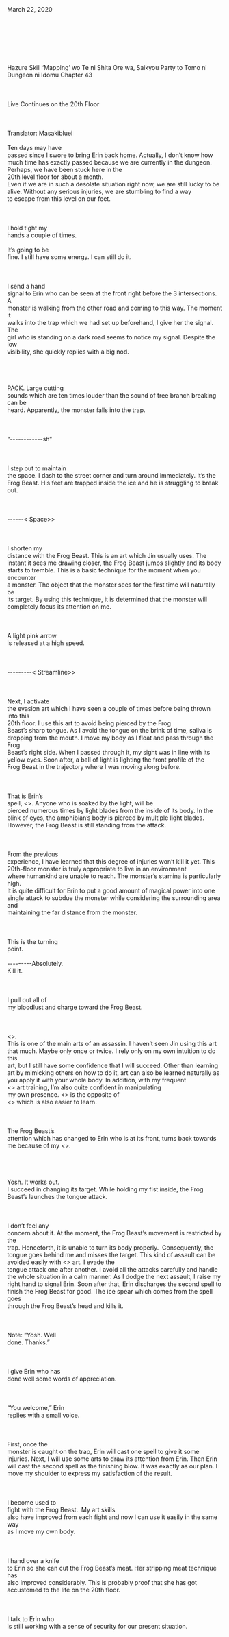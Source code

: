 <br/>
<br/>
<br/>
<br/>
<br/>
<br/>
<br/>
<br/>
March 22, 2020<br/>
<br/>
<br/>
<br/>
<br/>
<br/>
<br/>
<br/>
Hazure Skill ‘Mapping’ wo Te ni Shita Ore wa, Saikyou Party to Tomo ni Dungeon ni Idomu Chapter 43<br/>
<br/>
<br/>
<br/>
Live Continues on the 20th Floor<br/>
<br/>
<br/>
<br/>
Translator: Masakibluei<br/>
<br/>
Ten days may have<br/>
passed since I swore to bring Erin back home. Actually, I don’t know how much time has exactly passed because we are currently in the dungeon. Perhaps, we have been stuck here in the<br/>
20th level floor for about a month. <br/>
Even if we are in such a desolate situation right now, we are still lucky to be<br/>
alive. Without any serious injuries, we are stumbling to find a way<br/>
to escape from this level on our feet.<br/>
<br/>
<br/>
<br/>
I hold tight my<br/>
hands a couple of times. <br/>
<br/>
It’s going to be<br/>
fine. I still have some energy. I can still do it. <br/>
<br/>
<br/>
<br/>
I send a hand<br/>
signal to Erin who can be seen at the front right before the 3 intersections. A<br/>
monster is walking from the other road and coming to this way. The moment it<br/>
walks into the trap which we had set up beforehand, I give her the signal. The<br/>
girl who is standing on a dark road seems to notice my signal. Despite the low<br/>
visibility, she quickly replies with a big nod. <br/>
<br/>
<br/>
<br/>
<br/>
PACK. Large cutting<br/>
sounds which are ten times louder than the sound of tree branch breaking can be<br/>
heard. Apparently, the monster falls into the trap. <br/>
<br/>
<br/>
<br/>
“------------sh”<br/>
<br/>
<br/>
<br/>
I step out to maintain<br/>
the space. I dash to the street corner and turn around immediately. It’s the<br/>
Frog Beast. His feet are trapped inside the ice and he is struggling to break<br/>
out. <br/>
<br/>
<br/>
<br/>
------<<Shrinking<br/>
Space>><br/>
<br/>
<br/>
<br/>
I shorten my<br/>
distance with the Frog Beast. This is an art which Jin usually uses. The<br/>
instant it sees me drawing closer, the Frog Beast jumps slightly and its body<br/>
starts to tremble. This is a basic technique for the moment when you encounter<br/>
a monster. The object that the monster sees for the first time will naturally be<br/>
its target. By using this technique, it is determined that the monster will<br/>
completely focus its attention on me. <br/>
<br/>
<br/>
<br/>
A light pink arrow<br/>
is released at a high speed. <br/>
<br/>
<br/>
<br/>
---------<<Evasion<br/>
Streamline>><br/>
<br/>
<br/>
<br/>
Next, I activate<br/>
the evasion art which I have seen a couple of times before being thrown into this<br/>
20th floor. I use this art to avoid being pierced by the Frog<br/>
Beast’s sharp tongue. As I avoid the tongue on the brink of time, saliva is<br/>
dropping from the mouth. I move my body as I float and pass through the Frog<br/>
Beast’s right side. When I passed through it, my sight was in line with its<br/>
yellow eyes. Soon after, a ball of light is lighting the front profile of the<br/>
Frog Beast in the trajectory where I was moving along before. <br/>
<br/>
<br/>
<br/>
That is Erin’s<br/>
spell, <<Light Blade>>. Anyone who is soaked by the light, will be<br/>
pierced numerous times by light blades from the inside of its body. In the<br/>
blink of eyes, the amphibian’s body is pierced by multiple light blades.<br/>
However, the Frog Beast is still standing from the attack. <br/>
<br/>
<br/>
<br/>
From the previous<br/>
experience, I have learned that this degree of injuries won’t kill it yet. This 20th-floor monster is truly appropriate to live in an environment<br/>
where humankind are unable to reach. The monster’s stamina is particularly high.<br/>
It is quite difficult for Erin to put a good amount of magical power into one<br/>
single attack to subdue the monster while considering the surrounding area and<br/>
maintaining the far distance from the monster.<br/>
<br/>
<br/>
<br/>
This is the turning<br/>
point. <br/>
<br/>
---------Absolutely.<br/>
Kill it. <br/>
<br/>
<br/>
<br/>
I pull out all of<br/>
my bloodlust and charge toward the Frog Beast.<br/>
<br/>
<br/>
<br/>
<<Bloodlust>>.<br/>
This is one of the main arts of an assassin. I haven’t seen Jin using this art<br/>
that much. Maybe only once or twice. I rely only on my own intuition to do this<br/>
art, but I still have some confidence that I will succeed. Other than learning<br/>
art by mimicking others on how to do it, art can also be learned naturally as<br/>
you apply it with your whole body. In addition, with my frequent<br/>
<<Stealth>> art training, I’m also quite confident in manipulating<br/>
my own presence. <<Bloodlust>> is the opposite of<br/>
<<Stealth>> which is also easier to learn.  <br/>
<br/>
<br/>
<br/>
The Frog Beast’s<br/>
attention which has changed to Erin who is at its front, turns back towards me because of my <<Bloodlust>>.<br/>
<br/>
<br/>
<br/>
<br/>
Yosh. It works out.<br/>
I succeed in changing its target. While holding my fist inside, the Frog<br/>
Beast’s launches the tongue attack. <br/>
<br/>
<br/>
<br/>
I don’t feel any<br/>
concern about it. At the moment, the Frog Beast’s movement is restricted by the<br/>
trap. Henceforth, it is unable to turn its body properly.  Consequently, the<br/>
tongue goes behind me and misses the target. This kind of assault can be<br/>
avoided easily with <<Avoidance Streamline>> art. I evade the<br/>
tongue attack one after another. I avoid all the attacks carefully and handle<br/>
the whole situation in a calm manner. As I dodge the next assault, I raise my<br/>
right hand to signal Erin. Soon after that, Erin discharges the second spell to<br/>
finish the Frog Beast for good. The ice spear which comes from the spell goes<br/>
through the Frog Beast’s head and kills it. <br/>
<br/>
<br/>
<br/>
Note: “Yosh. Well<br/>
done. Thanks.”<br/>
<br/>
<br/>
<br/>
I give Erin who has<br/>
done well some words of appreciation. <br/>
<br/>
<br/>
<br/>
“You welcome,” Erin<br/>
replies with a small voice. <br/>
<br/>
<br/>
<br/>
First, once the<br/>
monster is caught on the trap, Erin will cast one spell to give it some<br/>
injuries. Next, I will use some arts to draw its attention from Erin. Then Erin<br/>
will cast the second spell as the finishing blow. It was exactly as our plan. I<br/>
move my shoulder to express my satisfaction of the result. <br/>
<br/>
<br/>
<br/>
I become used to<br/>
fight with the Frog Beast.  My art skills<br/>
also have improved from each fight and now I can use it easily in the same way<br/>
as I move my own body. <br/>
<br/>
<br/>
<br/>
I hand over a knife<br/>
to Erin so she can cut the Frog Beast’s meat. Her stripping meat technique has<br/>
also improved considerably. This is probably proof that she has got<br/>
accustomed to the life on the 20th floor. <br/>
<br/>
<br/>
<br/>
I talk to Erin who<br/>
is still working with a sense of security for our present situation. <br/>
<br/>
<br/>
<br/>
Note: “Then, let’s<br/>
take a break after this?”<br/>
<br/>
<br/>
<br/>
Erin: “Ok. If that<br/>
is the case, I have to finish it quickly. “<br/>
<br/>
<br/>
<br/>
Although her<br/>
condition is not the same as before we landed on this 20th floor,<br/>
Erin replied with a slight energetic tone. Comparatively, her mental condition<br/>
may have been stabilized a lot. <br/>
<br/>
<br/>
<br/>
There is a big<br/>
difference from our first fight with the Frog Beast. It feels like the heavy<br/>
mood had disappeared between us. The change brings up a sense of security and confidence. After Erin finishes<br/>
tidying up, we move around to find a place to rest. Since the monsters are<br/>
unlikely to approach this place, we might be able to get some sleep here. I lay<br/>
my tired body down, and Erin also does the same thing.<br/>
<br/>
<br/>
<br/>
Note: “Are you<br/>
okay, Erin?”<br/>
<br/>
<br/>
<br/>
I ask her while<br/>
observing her facial expression. She responds to my question as she stretches out<br/>
her hands in front of her chest. <br/>
<br/>
<br/>
<br/>
Erin: “What do you<br/>
mean by ‘Are you okay’?”<br/>
<br/>
<br/>
<br/>
Note: “That’s……well<br/>
about everything.”<br/>
<br/>
<br/>
<br/>
Erin: “Aa……well… I<br/>
can’t say that I have completely recovered…But I feel a little bit relax. It<br/>
thanks to you, Note.”<br/>
<br/>
<br/>
<br/>
Erin turns with a<br/>
wry smile. She looks a little bit shy. She seems to start to remember her<br/>
emotional outbreak from that time and becomes a little bit uncomfortable. Thus,<br/>
she continues to speak in a rush.<br/>
<br/>
<br/>
<br/>
Erin: “Aa…But my<br/>
feet start to hurt. Because of walking all the time. “<br/>
<br/>
<br/>
<br/>
She laments as she<br/>
takes off her shoes. The shoes which are laying on the ground are considerably<br/>
ragged due to the scratches from walking every single day. <br/>
<br/>
<br/>
<br/>
Note: “The shoes<br/>
are already at the limit, huh.”<br/>
<br/>
<br/>
<br/>
Erin: “Yeah. It’s<br/>
such a pain that there is no spare.”<br/>
<br/>
<br/>
<br/>
Inside of my item<br/>
bag, there are only some spare items for me, Rosalia and Jin. Erin’s spare<br/>
items are inside Neme’s item bag. Therefore, there is no replacement for Erin’s<br/>
shoes. In regards to shoes, size really matters a lot compared to other clothing<br/>
items. Thus Erin can probably use Rosalia's spare clothing in my bag. However, Rosalia’s outerwear and even stockings too are really not a<br/>
good fit for Erin. Erin continues to lament as she takes off the thin and dirty<br/>
socks from her feet. <br/>
<br/>
<br/>
<br/>
Erin: “Uwaaa. It’s<br/>
really getting worse.”<br/>
<br/>
<br/>
<br/>
Erin’s barefoot has<br/>
turned red and worn out in some places. It’s because she has been using the<br/>
ragged shoes. <br/>
<br/>
<br/>
<br/>
Note: “For the time<br/>
being, should I help you to clean it first? If we leave it as it is, the germs<br/>
will come into the wounds.”<br/>
<br/>
<br/>
<br/>
Erin: “Yeah.<br/>
Please.”<br/>
<br/>
<br/>
<br/>
With that being<br/>
said, Erin lays her feet on top of my knee. <br/>
<br/>
<br/>
<br/>
<br/>
-------------------------------------------------------------------------------------------------------------------------<br/>
<br/>
<br/>
<br/>
<br/>
<br/>
Translator note:<br/>
Note and Erin have come to terms with each other, but they are still stuck on the 20th floor. They make a good combat pair. <br/>
<br/>
To everyone who read my translation, take care of yourself and your family. We are living in a strange world right now, but please don't be discouraged! Stay safe, stay healthy! My condolence for everyone who experiences loss from COVID-19. My heart and prayer will go with you. <br/>
<br/>
<br/>
Previous TOC  Next Chapter<br/>
<br/>
<br/>
<br/>
<br/>
<br/>
<br/>
<br/>
If you like our translation, please support us by buying us a cup of coffee or read our translation only at our site!<br/>
<br/>
<br/>
<br/>
<br/>
<br/>
<br/>
<br/>
<br/>
<br/>
<br/>
<br/>
<br/>
<br/>
<br/>
<br/>
<br/>
Share<br/>
<br/>
<br/>
<br/>
<br/>
<br/>
<br/>
<br/>
<br/>
Get link<br/>
<br/>
<br/>
<br/>
<br/>
<br/>
<br/>
<br/>
Facebook<br/>
<br/>
<br/>
<br/>
<br/>
<br/>
<br/>
<br/>
Twitter<br/>
<br/>
<br/>
<br/>
<br/>
<br/>
<br/>
<br/>
Pinterest<br/>
<br/>
<br/>
<br/>
<br/>
<br/>
<br/>
<br/>
Email<br/>
<br/>
<br/>
<br/>
<br/>
<br/>
<br/>
<br/>
Other Apps<br/>
<br/>
<br/>
<br/>
<br/>
<br/>
<br/>
<br/>
<br/>
<br/>
Labels:<br/>
Hazure skill<br/>
mapping skill<br/>
trash skill<br/>
<br/>
<br/>
<br/>
<br/>
<br/>
<br/>
